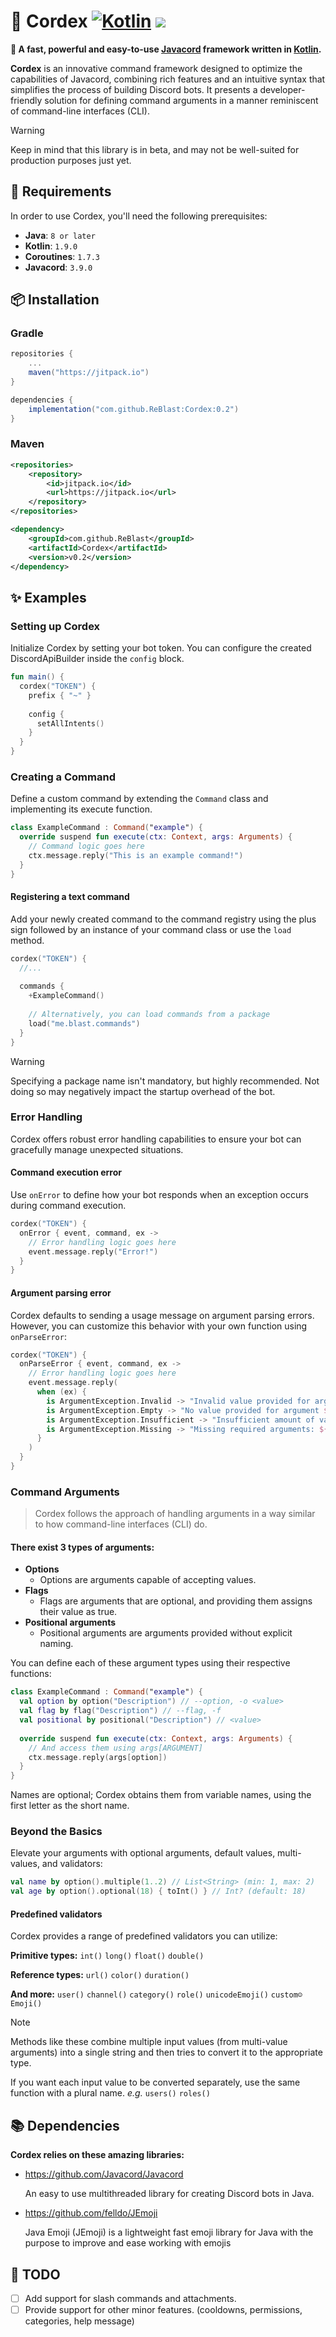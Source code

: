 # 🧩 Cordex [![Kotlin](https://img.shields.io/badge/Kotlin-1.9.0-blue.svg?style=flat&logo=kotlin)](https://kotlinlang.org) [![](https://jitpack.io/v/ReBlast/Cordex.svg)](https://jitpack.io/#ReBlast/Cordex)

**🚀 A fast, powerful and easy-to-use [Javacord](https://javacord.org/) framework written in [Kotlin](https://kotlinlang.org/).**

**Cordex** is an innovative command framework designed to optimize the capabilities of Javacord, combining rich features and an intuitive syntax that simplifies the process of building Discord bots.
It presents a developer-friendly solution for defining command arguments in a manner reminiscent of command-line interfaces (CLI).

> [!WARNING]
> Keep in mind that this library is in beta, and may not be well-suited for production purposes just yet.

## 🔌 Requirements

In order to use Cordex, you'll need the following prerequisites:

- **Java**: `8 or later`
- **Kotlin**: `1.9.0`
- **Coroutines**: `1.7.3`
- **Javacord**: `3.9.0`

## 📦 Installation

### Gradle

```gradle
repositories {
    ...
    maven("https://jitpack.io")
}

dependencies {
    implementation("com.github.ReBlast:Cordex:0.2")
}
```

### Maven
```xml
<repositories>
    <repository>
        <id>jitpack.io</id>
        <url>https://jitpack.io</url>
    </repository>
</repositories>

<dependency>
    <groupId>com.github.ReBlast</groupId>
    <artifactId>Cordex</artifactId>
    <version>v0.2</version>
</dependency>
```

## ✨ Examples

### Setting up Cordex

Initialize Cordex by setting your bot token. You can configure the created DiscordApiBuilder inside the `config` block.

```kt
fun main() {
  cordex("TOKEN") {
    prefix { "~" }
    
    config {
      setAllIntents()
    }
  }
}
```

### Creating a Command

Define a custom command by extending the `Command` class and implementing its execute function.

```kt
class ExampleCommand : Command("example") {
  override suspend fun execute(ctx: Context, args: Arguments) {
    // Command logic goes here
    ctx.message.reply("This is an example command!")
  }
}
```

#### Registering a text command

Add your newly created command to the command registry using the plus sign followed by an instance of your command class or use the `load` method.

```kt
cordex("TOKEN") {
  //...
  
  commands {
    +ExampleCommand()
    
    // Alternatively, you can load commands from a package
    load("me.blast.commands")
  }
}
```

> [!WARNING]
> Specifying a package name isn't mandatory, but highly recommended. Not doing so may negatively impact the startup overhead of the bot.

### Error Handling

Cordex offers robust error handling capabilities to ensure your bot can gracefully manage unexpected situations.

#### Command execution error

Use `onError` to define how your bot responds when an exception occurs during command execution. 

```kt
cordex("TOKEN") {
  onError { event, command, ex ->
    // Error handling logic goes here
    event.message.reply("Error!")
  }
}
```

#### Argument parsing error

Cordex defaults to sending a usage message on argument parsing errors. However, you can customize this behavior with your own function using `onParseError`:

```kt
cordex("TOKEN") {
  onParseError { event, command, ex ->
    // Error handling logic goes here
    event.message.reply(
      when (ex) {
        is ArgumentException.Invalid -> "Invalid value provided for argument ${ex.argument.argumentName}"
        is ArgumentException.Empty -> "No value provided for argument ${ex.argument.argumentName}"
        is ArgumentException.Insufficient -> "Insufficient amount of values provided for argument ${ex.argument.argumentName}"
        is ArgumentException.Missing -> "Missing required arguments: ${ex.arguments.joinToString(", ") { it.argumentName }}"
      }
    )
  }
}
```

### Command Arguments

> Cordex follows the approach of handling arguments in a way similar to how command-line interfaces (CLI) do.

#### There exist 3 types of arguments:
- **Options**
  - Options are arguments capable of accepting values.
- **Flags**
  - Flags are arguments that are optional, and providing them assigns their value as true.
- **Positional arguments**
  - Positional arguments are arguments provided without explicit naming.

You can define each of these argument types using their respective functions:

```kt
class ExampleCommand : Command("example") {
  val option by option("Description") // --option, -o <value>
  val flag by flag("Description") // --flag, -f
  val positional by positional("Description") // <value>
  
  override suspend fun execute(ctx: Context, args: Arguments) {
    // And access them using args[ARGUMENT]
    ctx.message.reply(args[option])
  }
}
```

Names are optional; Cordex obtains them from variable names, using the first letter as the short name.
 
### Beyond the Basics

Elevate your arguments with optional arguments, default values, multi-values, and validators:

```kt
val name by option().multiple(1..2) // List<String> (min: 1, max: 2)
val age by option().optional(18) { toInt() } // Int? (default: 18)
```

#### Predefined validators

Cordex provides a range of predefined validators you can utilize:

**Primitive types:**
`int()`
`long()`
`float()`
`double()`

**Reference types:**
`url()`
`color()`
`duration()`

**And more:**
`user()`
`channel()`
`category()`
`role()`
`unicodeEmoji()`
`custom☺Emoji()`

> [!NOTE]
> Methods like these combine multiple input values (from multi-value arguments) into a single string and then tries to convert it to the appropriate type.
> 
> If you want each input value to be converted separately, use the same function with a plural name. *e.g.* `users()` `roles()` 

## 📚 Dependencies
**Cordex relies on these amazing libraries:**
  - https://github.com/Javacord/Javacord

    An easy to use multithreaded library for creating Discord bots in Java.

  - https://github.com/felldo/JEmoji

    Java Emoji (JEmoji) is a lightweight fast emoji library for Java with the purpose to improve and ease working with emojis

## 📝 TODO
- [ ] Add support for slash commands and attachments.
- [ ] Provide support for other minor features. (cooldowns, permissions, categories, help message)